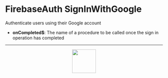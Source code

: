 # FirebaseAuth SignInWithGoogle
Authenticate users using their Google account
- **onCompleted&dollar;**: The name of a procedure to be called once the sign in operation has completed
---
<p align="center"><img valign="middle" width="76px" src="https://drive.google.com/uc?export=view&id=1c2KO0LJpvMS9X9CAGV6dOfciR7OWhdKA" /></p>